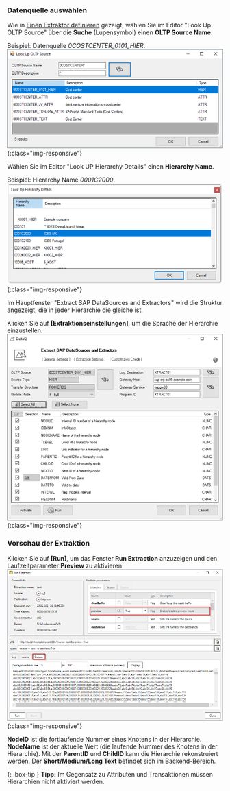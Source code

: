 ### Datenquelle auswählen
Wie in [Einen Extraktor definieren](./eine-deltaq-quelle-definieren) gezeigt, wählen Sie im Editor "Look Up OLTP Source" über die **Suche** (Lupensymbol) einen **OLTP Source Name**.

Beispiel: Datenquelle *0COSTCENTER_0101_HIER*.
![DeltaQ-Hierarchy-001](/img/content/DeltaQ-Hierarchy-001.png){:class="img-responsive"}

Wählen Sie im Editor "Look UP Hierarchy Details" einen **Hierarchy Name**.

Beispiel: Hierarchy Name *0001C2000*.
![DeltaQ-Hierarchy-002](/img/content/DeltaQ-Hierarchy-002.png){:class="img-responsive"}

Im Hauptfenster "Extract SAP DataSources and Extractors" wird die Struktur angezeigt, die in jeder Hierarchie die gleiche ist. 

Klicken Sie auf **[Extraktionseinstellungen]**, um die Sprache der Hierarchie einzustellen.
![DeltaQ-Hierarchy-003](/img/content/Deltaq-Hierarchy-Selected.png){:class="img-responsive"}

### Vorschau der Extraktion
Klicken Sie auf **[Run]**, um das Fenster **Run Extraction** anzuzeigen und den Laufzeitparameter **Preview** zu aktivieren
![DeltaQ-Hierarchy-004](/img/content/DeltaQ-Hierarchy-004.png){:class="img-responsive"}

**NodeID** ist die fortlaufende Nummer eines Knotens in der Hierarchie.
**NodeName** ist der aktuelle Wert (die laufende Nummer des Knotens in der Hierarchie). Mit der **ParentID** und **ChildID** kann die Hierarchie rekonstruiert werden.
Der **Short/Medium/Long Text** befindet sich im Backend-Bereich.

{: .box-tip }
**Tipp:** Im Gegensatz zu Attributen und Transaktionen müssen Hierarchien nicht aktiviert werden.
